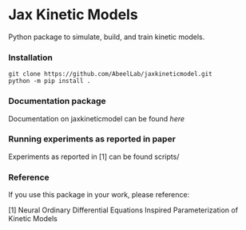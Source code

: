 

# Jax Kinetic Models
Python package to simulate, build, and train kinetic models.

### Installation

```
git clone https://github.com/AbeelLab/jaxkineticmodel.git
python -m pip install .
```

### Documentation package 
Documentation on jaxkineticmodel can be found *here*

### Running experiments as reported in paper
Experiments as reported in [1] can be found scripts/

### Reference
If you use this package in your work, please reference:

[1] Neural Ordinary Differential Equations Inspired Parameterization of Kinetic Models
